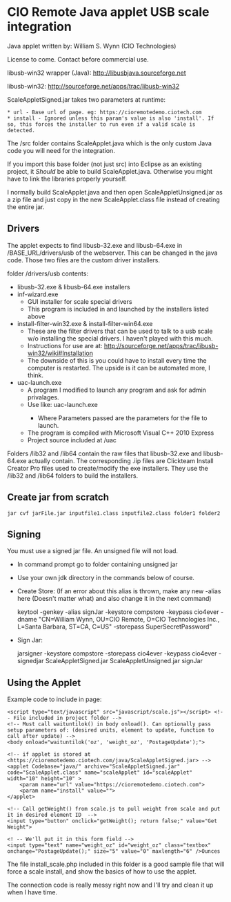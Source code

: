 CIO Remote Java applet USB scale integration
============================

Java applet written by: William S. Wynn (CIO Technologies)

License to come. Contact before commercial use.

libusb-win32 wrapper (Java): http://libusbjava.sourceforge.net

libusb-win32: http://sourceforge.net/apps/trac/libusb-win32

ScaleAppletSigned.jar takes two parameters at runtime:

	* url - Base url of page. eg: https://cioremotedemo.ciotech.com
	* install - Ignored unless this param's value is also 'install'. If so, this forces the installer to run even if a valid scale is detected.

The /src folder contains ScaleApplet.java which is the only custom Java code you will need for the integration.
	
If you import this base folder (not just src) into Eclipse as an existing project, it _Should_ be able to build ScaleApplet.java. Otherwise you might have to link the libraries properly yourself.

I normally build ScaleApplet.java and then open ScaleAppletUnsigned.jar as a zip file and just copy in the new ScaleApplet.class file instead of creating the entire jar.

## Drivers
The applet expects to find libusb-32.exe and libusb-64.exe in /BASE_URL/drivers/usb of the webserver. This can be changed in the java code.
Those two files are the custom driver installers.

folder /drivers/usb contents:

* libusb-32.exe & libusb-64.exe installers
* inf-wizard.exe
	- GUI installer for scale special drivers
	- This program is included in and launched by the installers listed above
* install-filter-win32.exe & install-filter-win64.exe
	- These are the filter drivers that can be used to talk to a usb scale w/o installing the special drivers. I haven't played with this much.
	- Instructions for use are at: http://sourceforge.net/apps/trac/libusb-win32/wiki#Installation
	- The downside of this is you could have to install every time the computer is restarted. The upside is it can be automated more, I think.
* uac-launch.exe
	- A program I modified to launch any program and ask for admin privalages.
	- Use like:
    uac-launch.exe <File to launch> <Parameters>
		- Where Parameters passed are the parameters for the file to launch.
	- The program is compiled with Microsoft Visual C++ 2010 Express
	- Project source included at /uac

Folders /lib32 and /lib64 contain the raw files that libusb-32.exe and libusb-64.exe actually contain.
The corresponding .iip files are Clickteam Install Creator Pro files used to create/modify the exe installers. They use the /lib32 and /lib64 folders to build the installers.

## Create jar from scratch
    jar cvf jarFile.jar inputfile1.class inputfile2.class folder1 folder2

## Signing
You must use a signed jar file. An unsigned file will not load.

* In command prompt go to folder containing unsigned jar
* Use your own jdk directory in the commands below of course.

* Create Store: (If an error about this alias is thrown, make any new -alias here (Doesn't matter what) and also change it in the next command)

    keytool -genkey -alias signJar -keystore compstore -keypass cio4ever -dname "CN=William Wynn, OU=CIO Remote, O=CIO Technologies Inc., L=Santa Barbara, ST=CA, C=US" -storepass SuperSecretPassword"

* Sign Jar:

    jarsigner -keystore compstore -storepass cio4ever -keypass cio4ever -signedjar ScaleAppletSigned.jar ScaleAppletUnsigned.jar signJar

## Using the Applet
Example code to include in page:

    <script type="text/javascript" src="javascript/scale.js"></script> <!-- File included in project folder -->
    <!-- Must call waituntilok() in body onload(). Can optionally pass setup parameters of: (desired units, element to update, function to call after update) -->
    <body onload="waituntilok('oz', 'weight_oz', 'PostageUpdate');">
    
    <!-- if applet is stored at <https://cioremotedemo.ciotech.com/java/ScaleAppletSigned.jar> -->
    <applet Codebase="java/" archive="ScaleAppletSigned.jar" code="ScaleApplet.class" name="scaleApplet" id="scaleApplet" width="10" height="10" >
        <param name="url" value="https://cioremotedemo.ciotech.com">
        <param name="install" value="">
    </applet>
    
    <!-- Call getWeight() from scale.js to pull weight from scale and put it in desired element ID  -->
    <input type="button" onclick="getWeight(); return false;" value="Get Weight">
    
    <! -- We'll put it in this form field -->
    <input type="text" name="weight_oz" id="weight_oz" class="textbox" onchange="PostageUpdate();" size="5" value="0" maxlength="6" />Ounces


The file install_scale.php included in this folder is a good sample file that will force a scale install, and show the basics of how to use the applet.

The connection code is really messy right now and I'll try and clean it up when I have time.
